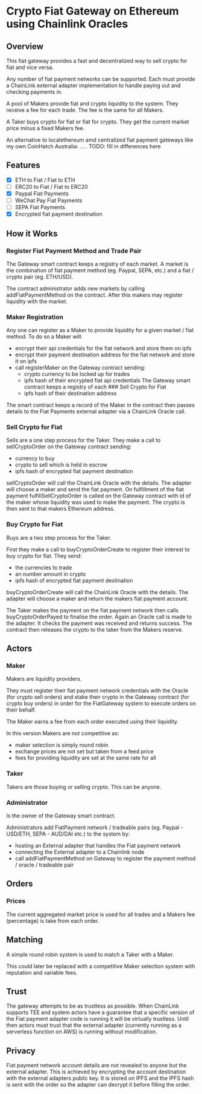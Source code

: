 # Crypto Fiat Gateway on Ethereum using Chainlink Oracles

## Overview

This fiat gateway provides a fast and decentralized way to sell crypto for fiat and vice versa.

Any number of fiat payment networks can be supported. Each must provide a ChainLink external adapter implementation to handle paying out and checking payments in.

A pool of Makers provide fiat and crypto liquidity to the system. They receive a fee for each trade. The fee is the same for all Makers.

A Taker buys crypto for fiat or fiat for crypto. They get the current market price minus a fixed Makers fee.

An alternative to localethereum amd centralized fiat payment gateways like my own CoinHatch Australia:
..... TODO: fill in differences here

## Features

- [x] ETH to Fiat / Fiat to ETH
- [ ] ERC20 to Fiat / Fiat to ERC20
- [x] Paypal Fiat Payments
- [ ] WeChat Pay Fiat Payments
- [ ] SEPA Fiat Payments
- [x] Encrypted fiat payment destination

## How it Works

### Register Fiat Payment Method and Trade Pair

The Gateway smart contract keeps a registry of each market. A market is the combination of fiat payment method (eg. Paypal, SEPA, etc.) and a fiat / crypto pair (eg. ETH/USD).

The contract administrator adds new markets by calling addFiatPaymentMethod on the contract. After this makers may register liquidity with the market.

### Maker Registration

Any one can register as a Maker to provide liquidity for a given market / fiat method. To do so a Maker will:

- encrypt their api credentials for the fiat network and store them on ipfs
- encrypt their payment destination address for the fiat network and store it on ipfs
- call registerMaker on the Gateway contract sending:
  - crypto currency to be locked up for trades
  - ipfs hash of their encrypted fiat api credentials
    The Gateway smart contract keeps a registry of each ### Sell Crypto for Fiat
  - ipfs hash of their destination address

The smart contract keeps a record of the Maker in the contract then passes details to the Fiat Payments external adapter via a ChainLink Oracle call.

### Sell Crypto for Fiat

Sells are a one step process for the Taker. They make a call to sellCryptoOrder on the Gateway contract sending:

- currency to buy
- crypto to sell which is held in escrow
- ipfs hash of encrypted fiat payment destination

sellCryptoOrder will call the ChainLink Oracle with the details. The adapter will choose a maker and send the fiat payment. On fulfillment of the fiat payment fulfillSellCryptoOrder is called on the Gateway contract with id of the maker whose liquidity was used to make the payment. The crypto is then sent to that makers Ethereum address.

### Buy Crypto for Fiat

Buys are a two step process for the Taker.

First they make a call to buyCryptoOrderCreate to register their interest to buy crypto for fiat. They send:

- the currencies to trade
- an number amount in crypto
- ipfs hash of encrypted fiat payment destination

buyCryptoOrderCreate will call the ChainLink Oracle with the details. The adapter will choose a maker and return the makers fiat payment account.

The Taker makes the payment on the fiat payment network then calls buyCryptoOrderPayed to finalise the order. Again an Oracle call is made to the adapter. It checks the payment was received and returns success. The contract then releases the crypto to the taker from the Makers reserve.

## Actors

### Maker

Makers are liquidity providers.

They must register their fiat payment network credentials with the Oracle (for crypto sell orders) and stake their crypto in the Gateway contract (for crypto buy orders) in order for the FiatGateway system to execute orders on their behalf.

The Maker earns a fee from each order executed using their liquidity.

In this version Makers are not competitive as:

- maker selection is simply round robin
- exchange prices are not set but taken from a feed price
- fees for providing liquidity are set at the same rate for all

### Taker

Takers are those buying or selling crypto. This can be anyone.

### Administrator

Is the owner of the Gateway smart contract.

Administrators add FiatPayment network / tradeable pairs (eg. Paypal - USD/ETH, SEPA - AUD/DAI etc.) to the system by:

- hosting an External adapter that handles the Fiat payment network
- connecting the External adapter to a Chainlink node
- call addFiatPaymentMethod on Gateway to register the payment method / oracle / tradeable pair

## Orders

### Prices

The current aggregated market price is used for all trades and a Makers fee (percentage) is take from each order.

## Matching

A simple round robin system is used to match a Taker with a Maker.

This could later be replaced with a competitive Maker selection system with reputation and variable fees.

## Trust

The gateway attempts to be as trustless as possible. When ChainLink supports TEE and system actors have a guarantee that a specific version of the Fiat payment adapter code is running it will be virtually trustless. Until then actors must trust that the external adapter (currently running as a serverless function on AWS) is running without modification.

## Privacy

Fiat payment network account details are not revealed to anyone but the external adapter. This is achieved by encrypting the account destination with the external adapters public key. It is stored on IPFS and the IPFS hash is sent with the order so the adapter can decrypt it before filling the order.
